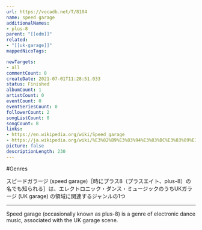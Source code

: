 ```yaml
---
url: https://vocadb.net/T/8104
name: speed garage
additionalNames: 
- plus-8
parent: "[[edm]]"
related:
- "[[uk-garage]]"
mappedNicoTags:

newTargets:
- all
commentCount: 0
createDate: 2021-07-01T11:28:51.033
status: Finished
albumCount: 1
artistCount: 0
eventCount: 0
eventSeriesCount: 0
followerCount: 2
songListCount: 0
songCount: 8
links: 
- https://en.wikipedia.org/wiki/Speed_garage
- https://ja.wikipedia.org/wiki/%E3%82%B9%E3%83%94%E3%83%BC%E3%83%89%E3%82%AC%E3%83%A9%E3%83%BC%E3%82%B8
picture: false
descriptionLength: 230
---
```


#Genres

スピードガラージ (speed garage)［時にプラス8（プラスエイト、plus-8）の名でも知られる］は、エレクトロニック・ダンス・ミュージックのうちUKガラージ (UK garage) の領域に関連するジャンルの1つ

---

Speed garage (occasionally known as plus-8) is a genre of electronic dance music, associated with the UK garage scene.